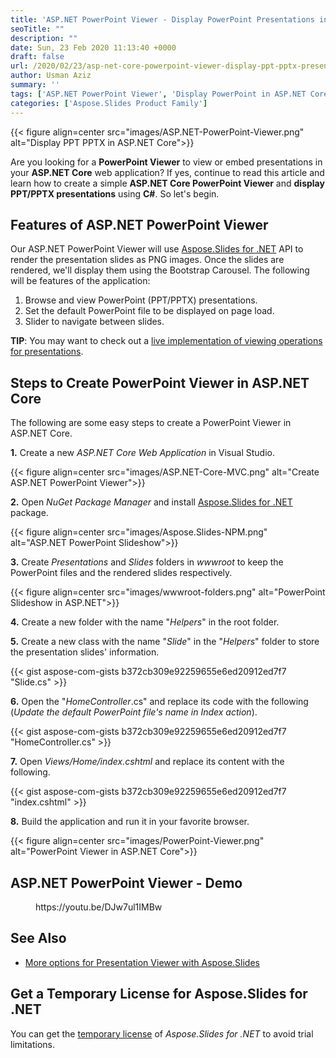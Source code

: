 ```yaml
---
title: 'ASP.NET PowerPoint Viewer - Display PowerPoint Presentations in ASP.NET'
seoTitle: ""
description: ""
date: Sun, 23 Feb 2020 11:13:40 +0000
draft: false
url: /2020/02/23/asp-net-core-powerpoint-viewer-display-ppt-pptx-presentations/
author: Usman Aziz
summary: ''
tags: ['ASP.NET PowerPoint Viewer', 'Display PowerPoint in ASP.NET Core', 'PowerPoint Viewer in ASP.NET', 'View PowerPoint in ASP.NET Core']
categories: ['Aspose.Slides Product Family']
---
```




{{< figure align=center src="images/ASP.NET-PowerPoint-Viewer.png" alt="Display PPT PPTX in ASP.NET Core">}}


Are you looking for a **PowerPoint Viewer** to view or embed presentations in your **ASP.NET Core** web application? If yes, continue to read this article and learn how to create a simple **ASP.NET Core PowerPoint Viewer** and **display PPT/PPTX presentations** using **C#**. So let's begin.

## Features of ASP.NET PowerPoint Viewer

Our ASP.NET PowerPoint Viewer will use [Aspose.Slides for .NET][1] API to render the presentation slides as PNG images. Once the slides are rendered, we'll display them using the Bootstrap Carousel. The following will be features of the application:

1.  Browse and view PowerPoint (PPT/PPTX) presentations.
2.  Set the default PowerPoint file to be displayed on page load.
3.  Slider to navigate between slides.

**TIP**: You may want to check out a [live implementation of viewing operations for presentations][2].

## Steps to Create PowerPoint Viewer in ASP.NET Core

The following are some easy steps to create a PowerPoint Viewer in ASP.NET Core.

**1.** Create a new _ASP.NET Core Web Application_ in Visual Studio.



{{< figure align=center src="images/ASP.NET-Core-MVC.png" alt="Create ASP.NET PowerPoint Viewer">}}


**2.** Open _NuGet Package Manager_ and install [Aspose.Slides for .NET][3] package.



{{< figure align=center src="images/Aspose.Slides-NPM.png" alt="ASP.NET PowerPoint Slideshow">}}


**3.** Create _Presentations_ and _Slides_ folders in _wwwroot_ to keep the PowerPoint files and the rendered slides respectively.



{{< figure align=center src="images/wwwroot-folders.png" alt="PowerPoint Slideshow in ASP.NET">}}


**4.** Create a new folder with the name "_Helpers_" in the root folder.

**5.** Create a new class with the name "_Slide_" in the "_Helpers_" folder to store the presentation slides' information.

{{< gist aspose-com-gists b372cb309e92259655e6ed20912ed7f7 "Slide.cs" >}}

**6.** Open the "_HomeController_.cs" and replace its code with the following (_Update the default PowerPoint file's name in Index action_).

{{< gist aspose-com-gists b372cb309e92259655e6ed20912ed7f7 "HomeController.cs" >}}

**7.** Open _Views/Home/index.cshtml_ and replace its content with the following.

{{< gist aspose-com-gists b372cb309e92259655e6ed20912ed7f7 "index.cshtml" >}}

**8.** Build the application and run it in your favorite browser.



{{< figure align=center src="images/PowerPoint-Viewer.png" alt="PowerPoint Viewer in ASP.NET Core">}}


## ASP.NET PowerPoint Viewer - Demo

<figure class="wp-block-embed is-type-video is-provider-youtube wp-block-embed-youtube wp-embed-aspect-4-3 wp-has-aspect-ratio"><div class="wp-block-embed__wrapper">https://youtu.be/DJw7ul1IMBw</div></figure>

## See Also

*   [More options for Presentation Viewer with Aspose.Slides][4]

## Get a Temporary License for Aspose.Slides for .NET

You can get the [temporary license][5] of _Aspose.Slides for .NET_ to avoid trial limitations.




[1]: https://products.aspose.com/slides
[2]: https://products.aspose.app/slides/viewer
[3]: https://products.aspose.com/slides/net
[4]: https://docs.aspose.com/display/slidesnet/Presentation+Viewer
[5]: https://purchase.aspose.com/temporary-license





